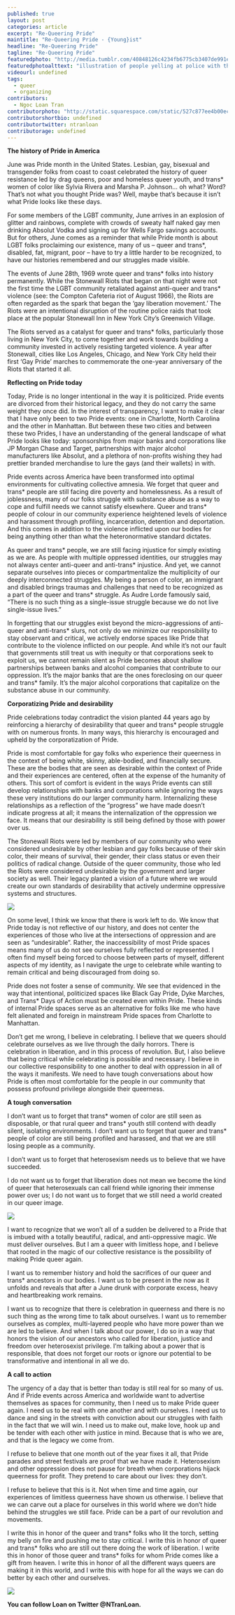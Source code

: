 ```yaml
---
published: true
layout: post
categories: article
excerpt: "Re-Queering Pride"
maintitle: "Re-Queering Pride - {Young}ist"
headline: "Re-Queering Pride"
tagline: "Re-Queering Pride"
featuredphoto: "http://media.tumblr.com/40848126c4234fb6775cb3407de991e6/tumblr_inline_mqhct25cfT1qz4rgp.jpg"
featuredphotoalttext: "illustration of people yelling at police with the words 'Stonewall was a police riot'"
videourl: undefined
tags: 
  - queer
  - organizing
contributors: 
  - Ngoc Loan Tran
contributorphoto: "http://static.squarespace.com/static/527c877ee4b00ec916746401/t/527d82d9e4b0a13e700a2034/%3Fformat%3D500w"
contributorshortbio: undefined
contributortwitter: ntranloan
contributorage: undefined
---
```


**The history of Pride in America**

June was Pride month in the United States. Lesbian, gay, bisexual and transgender folks from coast to coast celebrated the history of queer resistance led by drag queens, poor and homeless queer youth, and trans* women of color like Sylvia Rivera and Marsha P. Johnson… oh what? Word? That’s not what you thought Pride was? Well, maybe that’s because it isn’t what Pride looks like these days.

For some members of the LGBT community, June arrives in an explosion of glitter and rainbows, complete with crowds of sweaty half naked gay men drinking Absolut Vodka and signing up for Wells Fargo savings accounts. But for others, June comes as a reminder that while Pride month is about LGBT folks proclaiming our existence, many of us – queer and trans*, disabled, fat, migrant, poor – have to try a little harder to be recognized, to have our histories remembered and our struggles made visible.

The events of June 28th, 1969 wrote queer and trans* folks into history permanently. While the Stonewall Riots that began on that night were not the first time the LGBT community retaliated against anti-queer and trans* violence (see: the Compton Cafeteria riot of August 1966), the Riots are often regarded as the spark that began the ‘gay liberation movement.’ The Riots were an intentional disruption of the routine police raids that took place at the popular Stonewall Inn in New York City’s Greenwich Village.

The Riots served as a catalyst for queer and trans* folks, particularly those living in New York City, to come together and work towards building a community invested in actively resisting targeted violence. A year after Stonewall, cities like Los Angeles, Chicago, and New York City held their first ‘Gay Pride’ marches to commemorate the one-year anniversary of the Riots that started it all.

**Reflecting on Pride today**

Today, Pride is no longer intentional in the way it is politicized. Pride events are divorced from their historical legacy, and they do not carry the same weight they once did. In the interest of transparency, I want to make it clear that I have only been to two Pride events: one in Charlotte, North Carolina and the other in Manhattan. But between these two cities and between these two Prides, I have an understanding of the general landscape of what Pride looks like today: sponsorships from major banks and corporations like JP Morgan Chase and Target, partnerships with major alcohol manufacturers like Absolut, and a plethora of non-profits wishing they had prettier branded merchandise to lure the gays (and their wallets) in with.

Pride events across America have been transformed into optimal environments for cultivating collective amnesia. We forget that queer and trans* people are still facing dire poverty and homelessness. As a result of joblessness, many of our folks struggle with substance abuse as a way to cope and fulfill needs we cannot satisfy elsewhere. Queer and trans* people of colour in our community experience heightened levels of violence and harassment through profiling, incarceration, detention and deportation. And this comes in addition to the violence inflicted upon our bodies for being anything other than what the heteronormative standard dictates.

As queer and trans* people, we are still facing injustice for simply existing as we are. As people with multiple oppressed identities, our struggles may not always center anti-queer and anti-trans* injustice. And yet, we cannot separate ourselves into pieces or compartmentalize the multiplicity of our deeply interconnected struggles. My being a person of color, an immigrant and disabled brings traumas and challenges that need to be recognized as a part of the queer and trans* struggle. As Audre Lorde famously said, “There is no such thing as a single-issue struggle because we do not live single-issue lives.”

In forgetting that our struggles exist beyond the micro-aggressions of anti-queer and anti-trans* slurs, not only do we minimize our responsibility to stay observant and critical, we actively endorse spaces like Pride that contribute to the violence inflicted on our people. And while it’s not our fault that governments still treat us with inequity or that corporations seek to exploit us, we cannot remain silent as Pride becomes about shallow partnerships between banks and alcohol companies that contribute to our oppression. It’s the major banks that are the ones foreclosing on our queer and trans* family. It’s the major alcohol corporations that capitalize on the substance abuse in our community.

 
**Corporatizing Pride and desirability**

Pride celebrations today contradict the vision planted 44 years ago by reinforcing a hierarchy of desirability that queer and trans* people struggle with on numerous fronts. In many ways, this hierarchy is encouraged and upheld by the corporatization of Pride.

Pride is most comfortable for gay folks who experience their queerness in the context of being white, skinny, able-bodied, and financially secure. These are the bodies that are seen as desirable within the context of Pride and their experiences are centered, often at the expense of the humanity of others. This sort of comfort is evident in the ways Pride events can still develop relationships with banks and corporations while ignoring the ways these very institutions do our larger community harm. Internalizing these relationships as a reflection of the “progress” we have made doesn’t indicate progress at all; it means the internalization of the oppression we face. It means that our desirability is still being defined by those with power over us.

The Stonewall Riots were led by members of our community who were considered undesirable by other lesbian and gay folks because of their skin color, their means of survival, their gender, their class status or even their politics of radical change. Outside of the queer community, those who led the Riots were considered undesirable by the government and larger society as well. Their legacy planted a vision of a future where we would create our own standards of desirability that actively undermine oppressive systems and structures.

![](http://media.tumblr.com/97d5db72253506b7e83cc61c0e09919a/tumblr_inline_mqhcucH91K1qz4rgp.jpg)

On some level, I think we know that there is work left to do. We know that Pride today is not reflective of our history, and does not center the experiences of those who live at the intersections of oppression and are seen as “undesirable”. Rather, the inaccessibility of most Pride spaces means many of us do not see ourselves fully reflected or represented. I often find myself being forced to choose between parts of myself, different aspects of my identity, as I navigate the urge to celebrate while wanting to remain critical and being discouraged from doing so.

Pride does not foster a sense of community. We see that evidenced in the way that intentional, politicized spaces like Black Gay Pride, Dyke Marches, and Trans* Days of Action must be created even within Pride. These kinds of internal Pride spaces serve as an alternative for folks like me who have felt alienated and foreign in mainstream Pride spaces from Charlotte to Manhattan.

Don’t get me wrong, I believe in celebrating. I believe that we queers should celebrate ourselves as we live through the daily horrors. There is celebration in liberation, and in this process of revolution. But, I also believe that being critical while celebrating is possible and necessary. I believe in our collective responsibility to one another to deal with oppression in all of the ways it manifests. We need to have tough conversations about how Pride is often most comfortable for the people in our community that possess profound privilege alongside their queerness.

**A tough conversation**

I don’t want us to forget that trans* women of color are still seen as disposable, or that rural queer and trans* youth still contend with deadly silent, isolating environments. I don’t want us to forget that queer and trans* people of color are still being profiled and harassed, and that we are still losing people as a community.

I don’t want us to forget that heterosexism needs us to believe that we have succeeded.

I do not want us to forget that liberation does not mean we become the kind of queer that heterosexuals can call friend while ignoring their immense power over us; I do not want us to forget that we still need a world created in our queer image.

![](http://media.tumblr.com/f222c179a8002f7042d643892445c657/tumblr_inline_mqhcpnxxjt1qz4rgp.jpg)

I want to recognize that we won’t all of a sudden be delivered to a Pride that is imbued with a totally beautiful, radical, and anti-oppressive magic. We must deliver ourselves. But I am a queer with limitless hope, and I believe that rooted in the magic of our collective resistance is the possibility of making Pride queer again.

I want us to remember history and hold the sacrifices of our queer and trans* ancestors in our bodies. I want us to be present in the now as it unfolds and reveals that after a June drunk with corporate excess, heavy and heartbreaking work remains.

I want us to recognize that there is celebration in queerness and there is no such thing as the wrong time to talk about ourselves. I want us to remember ourselves as complex, multi-layered people who have more power than we are led to believe. And when I talk about our power, I do so in a way that honors the vision of our ancestors who called for liberation, justice and freedom over heterosexist privilege. I’m talking about a power that is responsible, that does not forget our roots or ignore our potential to be transformative and intentional in all we do.

**A call to action**

The urgency of a day that is better than today is still real for so many of us. And if Pride events across America and worldwide want to advertise themselves as spaces for community, then I need us to make Pride queer again. I need us to be real with one another and with ourselves. I need us to dance and sing in the streets with conviction about our struggles with faith in the fact that we will win. I need us to make out, make love, hook up and be tender with each other with justice in mind. Because that is who we are, and that is the legacy we come from.

I refuse to believe that one month out of the year fixes it all, that Pride parades and street festivals are proof that we have made it. Heterosexism and other oppression does not pause for breath when corporations hijack queerness for profit. They pretend to care about our lives: they don’t.

I refuse to believe that this is it. Not when time and time again, our experiences of limitless queerness have shown us otherwise. I believe that we can carve out a place for ourselves in this world where we don’t hide behind the struggles we still face. Pride can be a part of our revolution and movements.

I write this in honor of the queer and trans* folks who lit the torch, setting my belly on fire and pushing me to stay critical. I write this in honor of queer and trans* folks who are still out there doing the work of liberation. I write this in honor of those queer and trans* folks for whom Pride comes like a gift from heaven. I write this in honor of all the different ways queers are making it in this world, and I write this with hope for all the ways we can do better by each other and ourselves.

![](http://media.tumblr.com/e9e7429fb75ca944d0a6215320314378/tumblr_inline_mqhcviNqgo1qz4rgp.jpg)

**You can follow Loan on Twitter @NTranLoan.**
